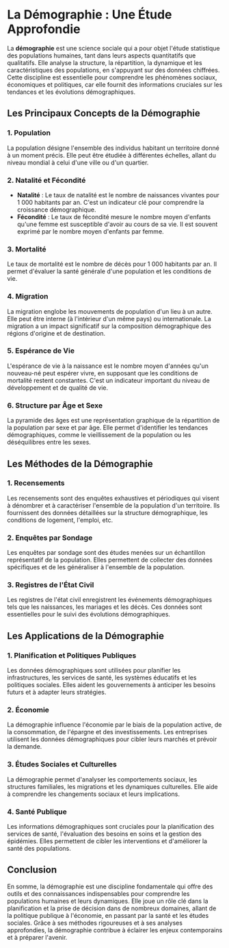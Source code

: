 # La Démographie : Une Étude Approfondie

La **démographie** est une science sociale qui a pour objet l'étude statistique des populations humaines, tant dans leurs aspects quantitatifs que qualitatifs. Elle analyse la structure, la répartition, la dynamique et les caractéristiques des populations, en s'appuyant sur des données chiffrées. Cette discipline est essentielle pour comprendre les phénomènes sociaux, économiques et politiques, car elle fournit des informations cruciales sur les tendances et les évolutions démographiques.

## Les Principaux Concepts de la Démographie

### 1. **Population**
La population désigne l'ensemble des individus habitant un territoire donné à un moment précis. Elle peut être étudiée à différentes échelles, allant du niveau mondial à celui d'une ville ou d'un quartier.

### 2. **Natalité et Fécondité**
- **Natalité** : Le taux de natalité est le nombre de naissances vivantes pour 1 000 habitants par an. C'est un indicateur clé pour comprendre la croissance démographique.
- **Fécondité** : Le taux de fécondité mesure le nombre moyen d'enfants qu'une femme est susceptible d'avoir au cours de sa vie. Il est souvent exprimé par le nombre moyen d'enfants par femme.

### 3. **Mortalité**
Le taux de mortalité est le nombre de décès pour 1 000 habitants par an. Il permet d'évaluer la santé générale d'une population et les conditions de vie.

### 4. **Migration**
La migration englobe les mouvements de population d'un lieu à un autre. Elle peut être interne (à l'intérieur d'un même pays) ou internationale. La migration a un impact significatif sur la composition démographique des régions d'origine et de destination.

### 5. **Espérance de Vie**
L'espérance de vie à la naissance est le nombre moyen d'années qu'un nouveau-né peut espérer vivre, en supposant que les conditions de mortalité restent constantes. C'est un indicateur important du niveau de développement et de qualité de vie.

### 6. **Structure par Âge et Sexe**
La pyramide des âges est une représentation graphique de la répartition de la population par sexe et par âge. Elle permet d'identifier les tendances démographiques, comme le vieillissement de la population ou les déséquilibres entre les sexes.

## Les Méthodes de la Démographie

### 1. **Recensements**
Les recensements sont des enquêtes exhaustives et périodiques qui visent à dénombrer et à caractériser l'ensemble de la population d'un territoire. Ils fournissent des données détaillées sur la structure démographique, les conditions de logement, l'emploi, etc.

### 2. **Enquêtes par Sondage**
Les enquêtes par sondage sont des études menées sur un échantillon représentatif de la population. Elles permettent de collecter des données spécifiques et de les généraliser à l'ensemble de la population.

### 3. **Registres de l'État Civil**
Les registres de l'état civil enregistrent les événements démographiques tels que les naissances, les mariages et les décès. Ces données sont essentielles pour le suivi des évolutions démographiques.

## Les Applications de la Démographie

### 1. **Planification et Politiques Publiques**
Les données démographiques sont utilisées pour planifier les infrastructures, les services de santé, les systèmes éducatifs et les politiques sociales. Elles aident les gouvernements à anticiper les besoins futurs et à adapter leurs stratégies.

### 2. **Économie**
La démographie influence l'économie par le biais de la population active, de la consommation, de l'épargne et des investissements. Les entreprises utilisent les données démographiques pour cibler leurs marchés et prévoir la demande.

### 3. **Études Sociales et Culturelles**
La démographie permet d'analyser les comportements sociaux, les structures familiales, les migrations et les dynamiques culturelles. Elle aide à comprendre les changements sociaux et leurs implications.

### 4. **Santé Publique**
Les informations démographiques sont cruciales pour la planification des services de santé, l'évaluation des besoins en soins et la gestion des épidémies. Elles permettent de cibler les interventions et d'améliorer la santé des populations.

## Conclusion

En somme, la démographie est une discipline fondamentale qui offre des outils et des connaissances indispensables pour comprendre les populations humaines et leurs dynamiques. Elle joue un rôle clé dans la planification et la prise de décision dans de nombreux domaines, allant de la politique publique à l'économie, en passant par la santé et les études sociales. Grâce à ses méthodes rigoureuses et à ses analyses approfondies, la démographie contribue à éclairer les enjeux contemporains et à préparer l'avenir.